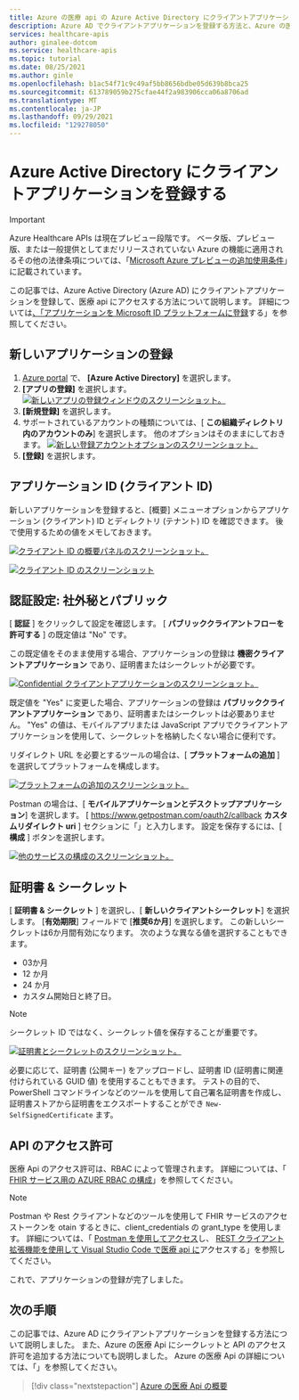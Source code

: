 ```yaml
---
title: Azure の医療 api の Azure Active Directory にクライアントアプリケーションを登録する
description: Azure AD でクライアントアプリケーションを登録する方法と、Azure の医療 api にシークレットと API のアクセス許可を追加する方法
services: healthcare-apis
author: ginalee-dotcom
ms.service: healthcare-apis
ms.topic: tutorial
ms.date: 08/25/2021
ms.author: ginle
ms.openlocfilehash: b1ac54f71c9c49af5bb8656bdbe05d639b8bca25
ms.sourcegitcommit: 613789059b275cfae44f2a983906cca06a8706ad
ms.translationtype: MT
ms.contentlocale: ja-JP
ms.lasthandoff: 09/29/2021
ms.locfileid: "129278050"
---
```

# <a name="register-a-client-application-in-azure-active-directory"></a>Azure Active Directory にクライアントアプリケーションを登録する

> [!IMPORTANT]
> Azure Healthcare APIs は現在プレビュー段階です。 ベータ版、プレビュー版、または一般提供としてまだリリースされていない Azure の機能に適用されるその他の法律条項については、「[Microsoft Azure プレビューの追加使用条件](https://azure.microsoft.com/support/legal/preview-supplemental-terms/)」に記載されています。

この記事では、Azure Active Directory (Azure AD) にクライアントアプリケーションを登録して、医療 api にアクセスする方法について説明します。 詳細については[、「アプリケーションを Microsoft ID プラットフォームに登録](../active-directory/develop/quickstart-register-app.md)する」を参照してください。

## <a name="register-a-new-application"></a>新しいアプリケーションの登録

1. [Azure portal](https://portal.azure.com) で、 **[Azure Active Directory]** を選択します。
2. **[アプリの登録]** を選択します。
[![新しいアプリの登録ウィンドウのスクリーンショット。 ](media/register-application-one.png) ](media/register-application-one.png#lightbox)
3. **[新規登録]** を選択します。
4. サポートされているアカウントの種類については、[ **この組織ディレクトリ内のアカウントのみ**] を選択します。 他のオプションはそのままにしておきます。
[![新しい登録アカウントオプションのスクリーンショット。 ](media/register-application-two.png) ](media/register-application-two.png#lightbox)
5. **[登録]** を選択します。

## <a name="application-id-client-id"></a>アプリケーション ID (クライアント ID)

新しいアプリケーションを登録すると、[概要] メニューオプションからアプリケーション (クライアント) ID とディレクトリ (テナント) ID を確認できます。 後で使用するための値をメモしておきます。

[![クライアント ID の概要パネルのスクリーンショット。 ](media/register-application-three.png) ](media/register-application-three.png#lightbox)

[![クライアント ID ](media/register-application-four.png) のスクリーンショット ](media/register-application-four.png#lightbox)

## <a name="authentication-setting-confidential-vs-public"></a>認証設定: 社外秘とパブリック

[ **認証** ] をクリックして設定を確認します。 [ **パブリッククライアントフローを許可する** ] の既定値は "No" です。

この既定値をそのまま使用する場合、アプリケーションの登録は **機密クライアントアプリケーション** であり、証明書またはシークレットが必要です。

[![Confidential クライアントアプリケーションのスクリーンショット。 ](media/register-application-five.png) ](media/register-application-five.png#lightbox)

既定値を "Yes" に変更した場合、アプリケーションの登録は **パブリッククライアントアプリケーション** であり、証明書またはシークレットは必要ありません。 "Yes" の値は、モバイルアプリまたは JavaScript アプリでクライアントアプリケーションを使用して、シークレットを格納したくない場合に便利です。

リダイレクト URL を必要とするツールの場合は、[ **プラットフォームの追加** ] を選択してプラットフォームを構成します。

[![プラットフォームの追加のスクリーンショット。 ](media/register-application-five-alpha.png) ](media/register-application-five-alpha.png#lightbox)

Postman の場合は、[ **モバイルアプリケーションとデスクトップアプリケーション**] を選択します。 [ https://www.getpostman.com/oauth2/callback **カスタムリダイレクト uri** ] セクションに「」と入力します。 設定を保存するには、[ **構成** ] ボタンを選択します。

[![他のサービスの構成のスクリーンショット。 ](media/register-application-five-bravo.png) ](media/register-application-five-bravo.png#lightbox)

## <a name="certificates--secrets"></a>証明書 & シークレット

[ **証明書 & シークレット** ] を選択し、[ **新しいクライアントシークレット**] を選択します。 [**有効期限**] フィールドで [**推奨6か月**] を選択します。 この新しいシークレットは6か月間有効になります。 次のような異なる値を選択することもできます。
 
* 03か月
* 12 か月
* 24 か月
* カスタム開始日と終了日。

>[!NOTE]
>シークレット ID ではなく、シークレット値を保存することが重要です。

[![証明書とシークレットのスクリーンショット。 ](media/register-application-six.png) ](media/register-application-six.png#lightbox)

必要に応じて、証明書 (公開キー) をアップロードし、証明書 ID (証明書に関連付けられている GUID 値) を使用することもできます。 テストの目的で、PowerShell コマンドラインなどのツールを使用して自己署名証明書を作成し、証明書ストアから証明書をエクスポートすることができ `New-SelfSignedCertificate` ます。

## <a name="api-permissions"></a>API のアクセス許可

医療 Api のアクセス許可は、RBAC によって管理されます。 詳細については、「 [FHIR サービス用の AZURE RBAC の構成](./fhir/configure-azure-rbac-for-fhir.md)」を参照してください。

>[!NOTE]
>Postman や Rest クライアントなどのツールを使用して FHIR サービスのアクセストークンを otain するときに、client_credentials の grant_type を使用します。 詳細については、「 [Postman を使用してアクセス](use-postman.md)し、 [REST クライアント拡張機能を使用して Visual Studio Code で医療 api に](using-rest-client.md)アクセスする」を参照してください。

これで、アプリケーションの登録が完了しました。

## <a name="next-steps"></a>次の手順

この記事では、Azure AD にクライアントアプリケーションを登録する方法について説明しました。 また、Azure の医療 Api にシークレットと API のアクセス許可を追加する方法についても説明しました。 Azure の医療 Api の詳細については、「」を参照してください。

>[!div class="nextstepaction"]
>[Azure の医療 Api の概要](healthcare-apis-overview.md)
